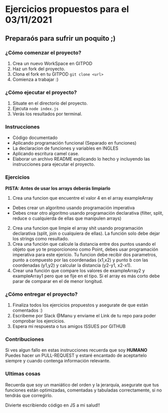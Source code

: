 # Ejercicios propuestos para el 03/11/2021
## Preparaós para sufrir un poquito ;) 

### ¿Cómo comenzar el proyecto?

1. Crea un nuevo WorkSpace en GITPOD
2. Haz un fork del proyecto.
3. Clona el fork en tu GITPOD `git clone <url>`
4. Comienza a trabajar :) 

### ¿Cómo ejecutar el proyecto?

1. Situate en el directorio del proyecto.
2. Ejecuta `node index.js`
3. Verás los resultados por terminal.

### Instrucciones 

- Código documentado
- Aplicando programación funcional (Separado en funciones)
- La declaracion de funciones y variables en INGLES
- Aplicando escritura camel case.
- Elaborar un archivo README explicando lo hecho y incluyendo las instrucciones para ejecutar el proyecto.

### Ejercicios

**PISTA: Antes de usar los arrays deberás limpiarlo**

1. Crea una funcion que encuentre el valor 4 en el array exampleArray 
 - Debes crear un algoritmo usando programación imperativa 
 - Debes crear otro algoritmo usando programación declarativa (filter, split, reduce o cualquierda de ellas que manipulen arrays)
2. Crea una funcion que limpie el array shit usando programación declarativa (split, join o cualquiera de ellas). La función solo debe dejar los strings como resultado.
3. Crea una función que calcule la distancia entre dos puntos usando el objeto que yo te proporcionono como Point, debes usar programación imperativa para este ejericio. Tu funcion debe recibir dos parametros, punto a compuesto por las coordenadas (x1,x2) y punto b con las coordenadas (y1,y2) y calcular la distancia (y2-y1, x2-x1).
4. Crear una función que compare los valores de exampleArray2 y exampleArray1 pero que se fije en el tipo. Si el array es más corto debe parar de comparar en el de menor longitud.

### ¿Cómo entregar el proyecto?

1. Finaliza todos los ejercicios propuestos y asegurate de que están comentados :) 
2. Escribeme por Slack @Manu y enviame el Link de tu repo para poder comprobar los ejercicios.
3. Espera mi respuesta o tus amigos ISSUES por GITHUB

### Contribuciones

Si ves algun fallo en estas instrucciones recuerda que soy **HUMANO**
Puedes hacer un PULL-REQUEST y estaré encantado de aceptartelo siempre y cuando contenga información relevante. 

### Ultimas cosas

Recuerda que soy un maniático del orden y la jerarquía, asegurate que tus funciones están optimizadas, comentadas y tabuladas correctamente, si no tendrás que corregirlo.

Divierte escribiendo código en JS a mi salud!!
